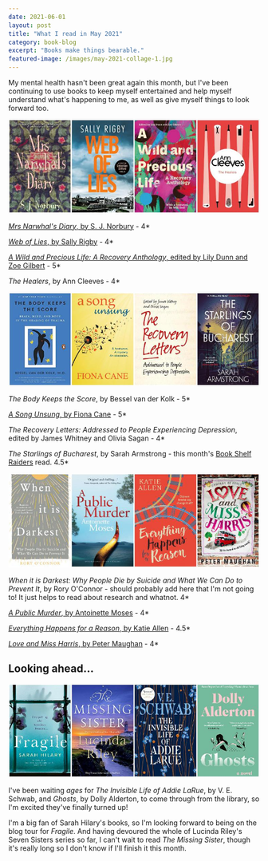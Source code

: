 ```yaml
---
date: 2021-06-01
layout: post
title: "What I read in May 2021"
category: book-blog
excerpt: "Books make things bearable."
featured-image: /images/may-2021-collage-1.jpg
---
```


My mental health hasn't been great again this month, but I've been continuing to use books to keep myself entertained and help myself understand what's happening to me, as well as give myself things to look forward too.

![Mrs Narwhal's Diary, Web of Lies, A Wild and Precious Life, The Healers](/images/may-2021-collage-1.jpg)

[<cite>Mrs Narwhal's Diary</cite>, by S. J. Norbury](/blog-tour-mrs-narwhals-diary/) - 4*

[<cite>Web of Lies</cite>, by Sally Rigby](/blog-tour-web-of-lies/) - 4*

[<cite>A Wild and Precious Life: A Recovery Anthology</cite>, edited by Lily Dunn and Zoe Gilbert](/blog-tour-a-wild-and-precious-life/) - 5*

<cite>The Healers</cite>, by Ann Cleeves - 4*

![The Body Keeps the Score, A Song Unsung, The Recovery Letters, The Starlings of Bucharest](/images/may-2021-collage-2.jpg)

<cite>The Body Keeps the Score</cite>, by Bessel van der Kolk - 5*

[<cite>A Song Unsung</cite>, by Fiona Cane](/blog-tour-a-song-unsung/) - 5*

<cite>The Recovery Letters: Addressed to People Experiencing Depression</cite>, edited by James Whitney and Olivia Sagan - 4*

<cite>The Starlings of Bucharest</cite>, by Sarah Armstrong - this month's [Book Shelf Raiders](https://www.instagram.com/bookshelfraiders/) read. 4.5*

![When it is Darkest, A Public Murder, Everything Happens for a Reason, Love and Miss Harris](/images/may-2021-collage-3.jpg)

<cite>When it is Darkest: Why People Die by Suicide and What We Can Do to Prevent It</cite>, by Rory O'Connor - should probably add here that I'm not going to! It just helps to read about research and whatnot. 4*

[<cite>A Public Murder</cite>, by Antoinette Moses](/blog-tour-a-public-murder/) - 4*

[<cite>Everything Happens for a Reason</cite>, by Katie Allen](/blog-tour-everything-happens-for-a-reason/) - 4.5*

[<cite>Love and Miss Harris</cite>, by Peter Maughan](/blog-tour-love-and-miss-harris/) - 4*

## Looking ahead...

![Fragile, The Missing Sister, The Invisible Life of Addie LaRue, Ghosts](/images/may-2021-collage-4.jpg)

I've been waiting *ages* for <cite>The Invisible Life of Addie LaRue</cite>, by V. E. Schwab, and <cite>Ghosts</cite>, by Dolly Alderton, to come through from the library, so I'm excited they've finally turned up!

I'm a big fan of Sarah Hilary's books, so I'm looking forward to being on the blog tour for <cite>Fragile</cite>. And having devoured the whole of Lucinda Riley's Seven Sisters series so far, I can't wait to read <cite>The Missing Sister</cite>, though it's really long so I don't know if I'll finish it this month.
